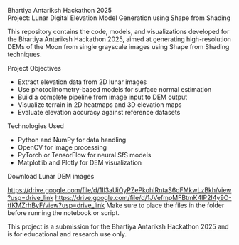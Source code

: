 Bhartiya Antariksh Hackathon 2025  
Project: Lunar Digital Elevation Model Generation using Shape from Shading

This repository contains the code, models, and visualizations developed for the Bhartiya Antariksh Hackathon 2025, aimed at generating high-resolution DEMs of the Moon from single grayscale images using Shape from Shading techniques.

Project Objectives

- Extract elevation data from 2D lunar images
- Use photoclinometry-based models for surface normal estimation
- Build a complete pipeline from image input to DEM output
- Visualize terrain in 2D heatmaps and 3D elevation maps
- Evaluate elevation accuracy against reference datasets

Technologies Used

- Python and NumPy for data handling
- OpenCV for image processing
- PyTorch or TensorFlow for neural SfS models
- Matplotlib and Plotly for DEM visualization

Download Lunar DEM images

https://drive.google.com/file/d/1Il3aUiOyPZePkohIRntaS6dFMkwLzBkh/view?usp=drive_link
https://drive.google.com/file/d/1JVefmpMFBtmK4IP2I4y9O-tfKMZrhByF/view?usp=drive_link
Make sure to place the files in the folder before running the notebook or script.

This project is a submission for the Bhartiya Antariksh Hackathon 2025 and is for educational and research use only.
